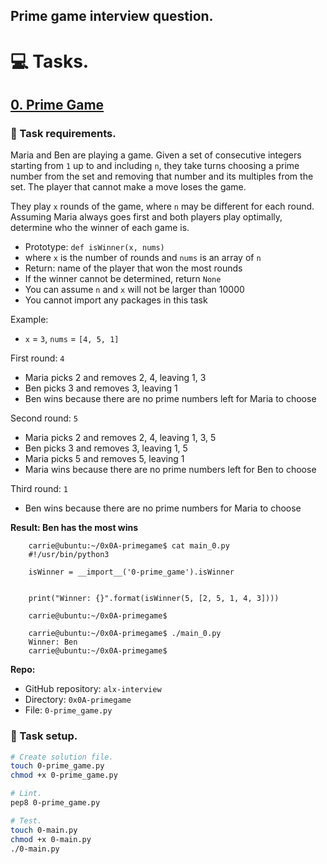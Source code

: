 ## Prime game interview question.

# :computer: Tasks.
<!---->
## [0. Prime Game](0-prime_game.py)
### :page_with_curl: Task requirements.
Maria and Ben are playing a game. Given a set of consecutive integers starting from `1` up to and including `n`, they take turns choosing a prime number from the set and removing that number and its multiples from the set. The player that cannot make a move loses the game.

They play `x` rounds of the game, where `n` may be different for each round. Assuming Maria always goes first and both players play optimally, determine who the winner of each game is.

* Prototype: `def isWinner(x, nums)`
* where `x` is the number of rounds and `nums` is an array of `n`
* Return: name of the player that won the most rounds
* If the winner cannot be determined, return `None`
* You can assume `n` and `x` will not be larger than 10000
* You cannot import any packages in this task

Example:

* `x` = `3`, `nums` = `[4, 5, 1]`

First round: `4`

* Maria picks 2 and removes 2, 4, leaving 1, 3
* Ben picks 3 and removes 3, leaving 1
* Ben wins because there are no prime numbers left for Maria to choose

Second round: `5`

* Maria picks 2 and removes 2, 4, leaving 1, 3, 5
* Ben picks 3 and removes 3, leaving 1, 5
* Maria picks 5 and removes 5, leaving 1
* Maria wins because there are no prime numbers left for Ben to choose

Third round: `1`

* Ben wins because there are no prime numbers for Maria to choose

**Result: Ben has the most wins**
```
    carrie@ubuntu:~/0x0A-primegame$ cat main_0.py
    #!/usr/bin/python3
    
    isWinner = __import__('0-prime_game').isWinner
    
    
    print("Winner: {}".format(isWinner(5, [2, 5, 1, 4, 3])))
    
    carrie@ubuntu:~/0x0A-primegame$
```

```
    carrie@ubuntu:~/0x0A-primegame$ ./main_0.py
    Winner: Ben
    carrie@ubuntu:~/0x0A-primegame$
```

**Repo:**

* GitHub repository: `alx-interview`
* Directory: `0x0A-primegame`
* File: `0-prime_game.py`


### :wrench: Task setup.
```bash
# Create solution file.
touch 0-prime_game.py
chmod +x 0-prime_game.py

# Lint.
pep8 0-prime_game.py

# Test.
touch 0-main.py
chmod +x 0-main.py
./0-main.py
```
